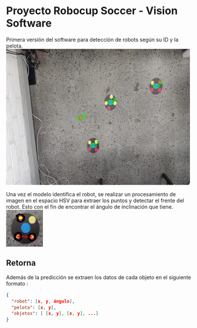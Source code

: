 # Proyecto Robocup Soccer  - Vision Software

Primera versión del software para detección de robots según su ID y la pelota.
<img src= "output_image.jpg" width="500" height="370">

Una vez el modelo identifica el robot, se realizar un procesamiento de imagen en el espacio HSV para extraer los puntos y detectar el frente del robot. Esto con el fin de encontrar el ángulo de inclinación que tiene. 
<img src= "output_front.jpg" width="100" height="100">

## Retorna
 Además de la predicción se extraen los datos de cada objeto en el siguiente formato : 

```json
{
  "robot": [x, y, ángulo],
  "pelota": [x, y],
  "objetos": [ [x, y], [x, y], ...]
}
